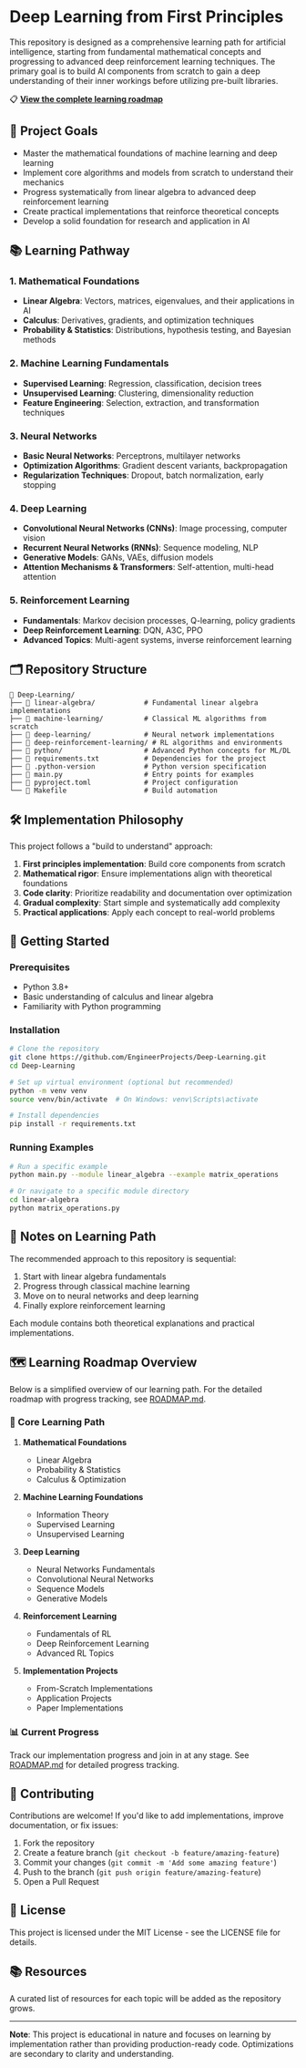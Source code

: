 # Deep Learning from First Principles

This repository is designed as a comprehensive learning path for artificial intelligence, starting from fundamental mathematical concepts and progressing to advanced deep reinforcement learning techniques. The primary goal is to build AI components from scratch to gain a deep understanding of their inner workings before utilizing pre-built libraries.

📋 **[View the complete learning roadmap](ROADMAP.md)**

## 🎯 Project Goals

- Master the mathematical foundations of machine learning and deep learning
- Implement core algorithms and models from scratch to understand their mechanics
- Progress systematically from linear algebra to advanced deep reinforcement learning
- Create practical implementations that reinforce theoretical concepts
- Develop a solid foundation for research and application in AI

## 📚 Learning Pathway

### 1. Mathematical Foundations
- **Linear Algebra**: Vectors, matrices, eigenvalues, and their applications in AI
- **Calculus**: Derivatives, gradients, and optimization techniques
- **Probability & Statistics**: Distributions, hypothesis testing, and Bayesian methods

### 2. Machine Learning Fundamentals
- **Supervised Learning**: Regression, classification, decision trees
- **Unsupervised Learning**: Clustering, dimensionality reduction
- **Feature Engineering**: Selection, extraction, and transformation techniques

### 3. Neural Networks
- **Basic Neural Networks**: Perceptrons, multilayer networks
- **Optimization Algorithms**: Gradient descent variants, backpropagation
- **Regularization Techniques**: Dropout, batch normalization, early stopping

### 4. Deep Learning
- **Convolutional Neural Networks (CNNs)**: Image processing, computer vision
- **Recurrent Neural Networks (RNNs)**: Sequence modeling, NLP
- **Generative Models**: GANs, VAEs, diffusion models
- **Attention Mechanisms & Transformers**: Self-attention, multi-head attention

### 5. Reinforcement Learning
- **Fundamentals**: Markov decision processes, Q-learning, policy gradients
- **Deep Reinforcement Learning**: DQN, A3C, PPO
- **Advanced Topics**: Multi-agent systems, inverse reinforcement learning

## 🗂️ Repository Structure

```
📁 Deep-Learning/
├── 📁 linear-algebra/            # Fundamental linear algebra implementations
├── 📁 machine-learning/          # Classical ML algorithms from scratch
├── 📁 deep-learning/             # Neural network implementations
├── 📁 deep-reinforcement-learning/ # RL algorithms and environments
├── 📁 python/                    # Advanced Python concepts for ML/DL
├── 📄 requirements.txt           # Dependencies for the project
├── 📄 .python-version            # Python version specification
├── 📄 main.py                    # Entry points for examples
├── 📄 pyproject.toml             # Project configuration
└── 📄 Makefile                   # Build automation
```

## 🛠️ Implementation Philosophy

This project follows a "build to understand" approach:
1. **First principles implementation**: Build core components from scratch
2. **Mathematical rigor**: Ensure implementations align with theoretical foundations
3. **Code clarity**: Prioritize readability and documentation over optimization
4. **Gradual complexity**: Start simple and systematically add complexity
5. **Practical applications**: Apply each concept to real-world problems

## 🚀 Getting Started

### Prerequisites
- Python 3.8+
- Basic understanding of calculus and linear algebra
- Familiarity with Python programming

### Installation
```bash
# Clone the repository
git clone https://github.com/EngineerProjects/Deep-Learning.git
cd Deep-Learning

# Set up virtual environment (optional but recommended)
python -m venv venv
source venv/bin/activate  # On Windows: venv\Scripts\activate

# Install dependencies
pip install -r requirements.txt
```

### Running Examples
```bash
# Run a specific example
python main.py --module linear_algebra --example matrix_operations

# Or navigate to a specific module directory
cd linear-algebra
python matrix_operations.py
```

## 📝 Notes on Learning Path

The recommended approach to this repository is sequential:
1. Start with linear algebra fundamentals
2. Progress through classical machine learning
3. Move on to neural networks and deep learning
4. Finally explore reinforcement learning

Each module contains both theoretical explanations and practical implementations.

## 🗺️ Learning Roadmap Overview

Below is a simplified overview of our learning path. For the detailed roadmap with progress tracking, see [ROADMAP.md](ROADMAP.md).

### 📌 Core Learning Path

1. **Mathematical Foundations**
   - Linear Algebra
   - Probability & Statistics
   - Calculus & Optimization

2. **Machine Learning Foundations**
   - Information Theory
   - Supervised Learning
   - Unsupervised Learning

3. **Deep Learning**
   - Neural Networks Fundamentals
   - Convolutional Neural Networks
   - Sequence Models
   - Generative Models

4. **Reinforcement Learning**
   - Fundamentals of RL
   - Deep Reinforcement Learning
   - Advanced RL Topics

5. **Implementation Projects**
   - From-Scratch Implementations
   - Application Projects
   - Paper Implementations

### 📊 Current Progress

Track our implementation progress and join in at any stage. See [ROADMAP.md](ROADMAP.md) for detailed progress tracking.

## 🤝 Contributing

Contributions are welcome! If you'd like to add implementations, improve documentation, or fix issues:

1. Fork the repository
2. Create a feature branch (`git checkout -b feature/amazing-feature`)
3. Commit your changes (`git commit -m 'Add some amazing feature'`)
4. Push to the branch (`git push origin feature/amazing-feature`)
5. Open a Pull Request

## 📄 License

This project is licensed under the MIT License - see the LICENSE file for details.

## 📚 Resources

A curated list of resources for each topic will be added as the repository grows.

---

**Note**: This project is educational in nature and focuses on learning by implementation rather than providing production-ready code. Optimizations are secondary to clarity and understanding.
